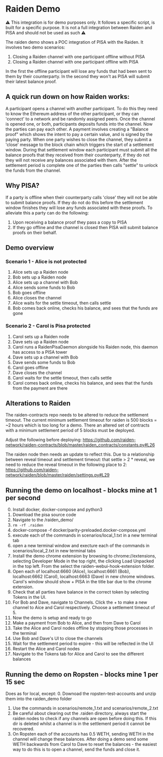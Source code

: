 # Raiden Demo
:warning: This integration is for demo purposes only. It follows a specific script, is built for a specific purpose. It is not a full integration between Raiden and PISA and should not be used as such :warning:

The raiden demo shows a POC integration of PISA with the Raiden. It involves two demo scenarios:
1) Closing a Raiden channel with one participant offline without PISA
2) Closing a Raiden channel with one participant offline with PISA

In the first the offline participant will lose any funds that had been sent to them by their counterparty. In the second they won't as PISA will submit their latest balance proof.


## A quick run down on how Raiden works:
A participant opens a channel with another participant. To do this they need to know the Ethereum address of the other participant, or they can 'connect' to a network and be randomly assigned peers. Once the channel is opened one, or both, participants deposits funds into the channel. Now the parties can pay each other. A payment involves creating a "Balance proof" which shows the intent to pay a certain value, and is signed by the paying party. When one party wishes to close the channel, they submit a 'close' message to the block chain which triggers the start of a settlement window. During that settlement window each participant must submit all the balance proofs that they received from their counterparty, if they do not they will not receive any balances associated with them. After the settlement period is complete one of the parties then calls "settle" to unlock the funds from the channel.

## Why PISA?
If a party is offline when their counterparty calls 'close' they will not be able to submit balance proofs. If they do not do this before the settlement window finishes they will lose any funds associated with these proofs. To alleviate this a party can do the following:
1) Upon receiving a balance proof they pass a copy to PISA
2) If they go offline and the channel is closed then PISA will submit balance proofs on their behalf.

## Demo overview
### Scenario 1 - Alice is not protected
1) Alice sets up a Raiden node
2) Bob sets up a Raiden node
3) Alice sets up a channel with Bob
4) Alice sends some funds to Bob
5) Bob goes offline
6) Alice closes the channel
7) Alice waits for the settle timeout, then calls settle
8) Bob comes back online, checks his balance, and sees that the funds are gone

### Scenario 2 - Carol is Pisa protected
1) Carol sets up a Raiden node
2) Dave sets up a Raiden node
3) Carol runs a RaidenPisaDaemon alongside his Raiden node, this daemon has access to a PISA tower
4) Dave sets up a channel with Bob
5) Dave sends some funds to Bob
6) Carol goes offline
7) Dave closes the channel
8) Carol waits for the settle timeout, then calls settle
9) Carol comes back online, checks his balance, and sees that the funds from the payment are there

## Alterations to Raiden

The raiden-contracts repo needs to be altered to reduce the settlement timeout. The current minimum settlement timeout for raiden is 500 blocks = ~2 hours which is too long for a demo. There an altered set of contracts with a minimum settlement period of 5 blocks must be deployed. 

Adjust the following before deploying: https://github.com/raiden-network/raiden-contracts/blob/master/raiden_contracts/constants.py#L26

The raiden node then needs an update to reflect this. Due to a relationship between reveal timeout and settlement timeout: that settle > 2 * reveal, we need to reduce the reveal timeout in the following place to 2: https://github.com/raiden-network/raiden/blob/master/raiden/settings.py#L29

## Running the demo on localhost - blocks mine at 1 per second

0. Install docker, docker-compose and python3
1. Download the pisa source code
2. Navigate to the /raiden_demo/
3. ```rm -rf .raiden```
4. docker-compose -f docker/parity-preloaded.docker-compose.yml
5. execute each of the commands in scenarios/local_1.txt in a new terminal tab
6. open a new terminal window and execture each of the commands in scenarios/local_2.txt in new terminal tabs
7. Install the demo chrome extension by browsing to chrome://extensions, selecting Developer Mode in the top right, the clicking Load Unpacked in the top left. From the select the raiden-webui-hook-extension folder.
8. Open each of localhost:6660 (Alice), localhost:6661 (Bob), localhost:6662 (Carol), localhost:6663 (Dave) in new chrome windows. Carol's window should show + PISA in the title bar due to the chrome extension.
9. Check that all parties have balance in the correct token by selecting Tokens in the UI.
10. For Bob and Dave, navigate to Channels. Click the + to make a new channel to Aice and Carol respectively. Choose a settlement timeout of 5.
11. Now the demo is setup and ready to go
12. Make a payment from Bob to Alice, and then from Dave to Carol
13. Take the Alice and Carol nodes offline by stopping those processes in the terminal
14. Use Bob and Dave's UI to close the channels
15. Wait for the settlement period to expire - this will be reflected in the UI
16. Restart the Alice and Carol nodes
17. Navigate to the Tokens tab for Alice and Carol to see the different balances

## Running the demo on Ropsten - blocks mine 1 per 15 sec

Does as for local, except:
0. Downoad the ropsten-test-accounts and unzip them into the raiden_demo folder
1. Use the commands in scenarios/remote_1.txt and scenarios/remote_2.txt
2. Be careful about clearing out the .raiden directory, always start the raiden nodes to check if any channels are open before doing this. If this dir is deleted whilst a channel is in the settlement period it cannot be recovered.
3. On Ropsten each of the accounts has 0.5 WETH, sending WETH in the channel will change these balances. After doing a demo send some WETH backwards from Carol to Dave to reset the balances - the easiest way to do this is to open a channel, send the funds and close it.
